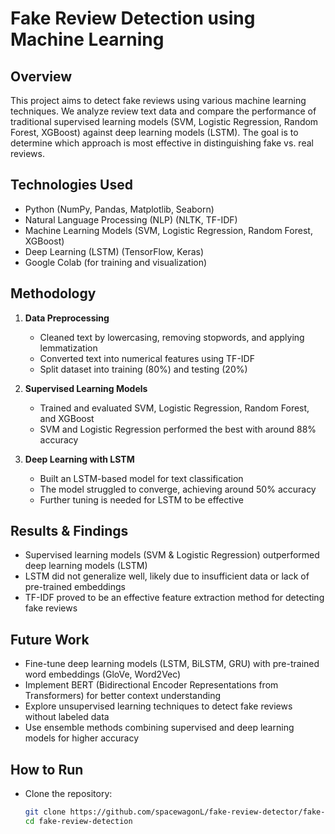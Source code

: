 # Fake Review Detection using Machine Learning

## Overview
This project aims to detect fake reviews using various machine learning techniques. We analyze review text data and compare the performance of traditional supervised learning models (SVM, Logistic Regression, Random Forest, XGBoost) against deep learning models (LSTM). The goal is to determine which approach is most effective in distinguishing fake vs. real reviews.

## Technologies Used
- Python (NumPy, Pandas, Matplotlib, Seaborn)
- Natural Language Processing (NLP) (NLTK, TF-IDF)
- Machine Learning Models (SVM, Logistic Regression, Random Forest, XGBoost)
- Deep Learning (LSTM) (TensorFlow, Keras)
- Google Colab (for training and visualization)

## Methodology
1. **Data Preprocessing**
   - Cleaned text by lowercasing, removing stopwords, and applying lemmatization
   - Converted text into numerical features using TF-IDF
   - Split dataset into training (80%) and testing (20%)

2. **Supervised Learning Models**
   - Trained and evaluated SVM, Logistic Regression, Random Forest, and XGBoost
   - SVM and Logistic Regression performed the best with around 88% accuracy

3. **Deep Learning with LSTM**
   - Built an LSTM-based model for text classification
   - The model struggled to converge, achieving around 50% accuracy
   - Further tuning is needed for LSTM to be effective

## Results & Findings
- Supervised learning models (SVM & Logistic Regression) outperformed deep learning models (LSTM)
- LSTM did not generalize well, likely due to insufficient data or lack of pre-trained embeddings
- TF-IDF proved to be an effective feature extraction method for detecting fake reviews

## Future Work
- Fine-tune deep learning models (LSTM, BiLSTM, GRU) with pre-trained word embeddings (GloVe, Word2Vec)
- Implement BERT (Bidirectional Encoder Representations from Transformers) for better context understanding
- Explore unsupervised learning techniques to detect fake reviews without labeled data
- Use ensemble methods combining supervised and deep learning models for higher accuracy

## How to Run
- Clone the repository:
   ```bash
   git clone https://github.com/spacewagonL/fake-review-detector/fake-review-detection.git
   cd fake-review-detection

